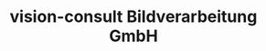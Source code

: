 ---
title: "vision-consult Bildverarbeitung GmbH"
url: /paderborn/vision-consult-bildverarbeitung-gmbh/
shop: Allgemein
---